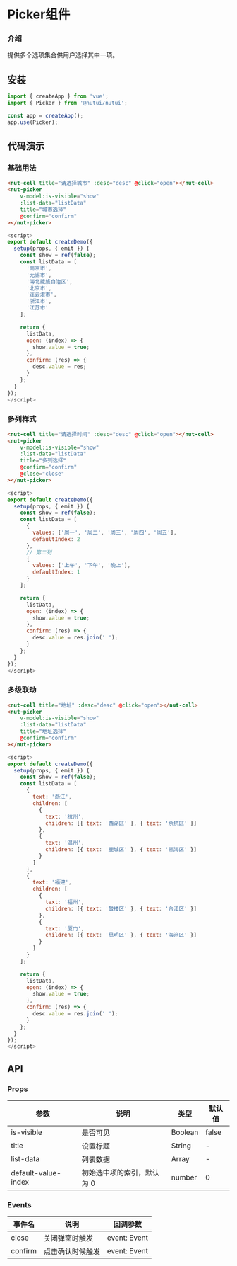 #  Picker组件

### 介绍
    
提供多个选项集合供用户选择其中一项。
    
## 安装
```javascript
import { createApp } from 'vue';
import { Picker } from '@nutui/nutui';

const app = createApp();
app.use(Picker);
```
    
## 代码演示

    
### 基础用法
```html
<nut-cell title="请选择城市" :desc="desc" @click="open"></nut-cell>
<nut-picker
    v-model:is-visible="show"
    :list-data="listData"
    title="城市选择"
    @confirm="confirm" 
></nut-picker>
```
```javascript
<script>
export default createDemo({
  setup(props, { emit }) {
    const show = ref(false);
    const listData = [
      '南京市',
      '无锡市',
      '海北藏族自治区',
      '北京市',
      '连云港市',
      '浙江市',
      '江苏市'
    ];

    return {
      listData,
      open: (index) => {
        show.value = true;
      },
      confirm: (res) => {
        desc.value = res;
      }
    };
  }
});
</script>
```
### 多列样式

```html
<nut-cell title="请选择时间" :desc="desc" @click="open"></nut-cell>
<nut-picker
    v-model:is-visible="show"
    :list-data="listData"
    title="多列选择"
    @confirm="confirm"
    @close="close"
></nut-picker>
```
```javascript
<script>
export default createDemo({
  setup(props, { emit }) {
    const show = ref(false);
    const listData = [
      {
        values: ['周一', '周二', '周三', '周四', '周五'],
        defaultIndex: 2
      },
      // 第二列
      {
        values: ['上午', '下午', '晚上'],
        defaultIndex: 1
      }
    ];

    return {
      listData,
      open: (index) => {
        show.value = true;
      },
      confirm: (res) => {
        desc.value = res.join(' ');
      }
    };
  }
});
</script>
```
### 多级联动
```html
<nut-cell title="地址" :desc="desc" @click="open"></nut-cell>
<nut-picker
    v-model:is-visible="show"
    :list-data="listData"
    title="地址选择"
    @confirm="confirm" 
></nut-picker>
```
```javascript
<script>
export default createDemo({
  setup(props, { emit }) {
    const show = ref(false);
    const listData = [
      {
        text: '浙江',
        children: [
          {
            text: '杭州',
            children: [{ text: '西湖区' }, { text: '余杭区' }]
          },
          {
            text: '温州',
            children: [{ text: '鹿城区' }, { text: '瓯海区' }]
          }
        ]
      },
      {
        text: '福建',
        children: [
          {
            text: '福州',
            children: [{ text: '鼓楼区' }, { text: '台江区' }]
          },
          {
            text: '厦门',
            children: [{ text: '思明区' }, { text: '海沧区' }]
          }
        ]
      }
    ];

    return {
      listData,
      open: (index) => {
        show.value = true;
      },
      confirm: (res) => {
        desc.value = res.join(' ');
      }
    };
  }
});
</script>
``` 



## API
    
### Props
    
| 参数         | 说明                             | 类型   | 默认值           |
|--------------|----------------------------------|--------|------------------|
| is-visible   | 是否可见               | Boolean | false             |
| title        | 设置标题                         | String | -                |
| list-data         | 列表数据 | Array | -                |
| default-value-index         | 初始选中项的索引，默认为 0 | number | 0                |
   
### Events
    
| 事件名 | 说明           | 回调参数     |
|--------|----------------|--------------|
| close  | 关闭弹窗时触发  | event: Event |
| confirm  | 点击确认时候触发  | event: Event |
    